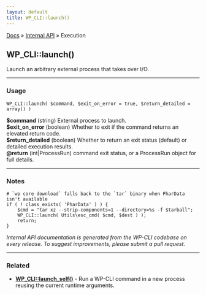```yaml
---
layout: default
title: WP_CLI::launch()
---
```


<a href="/docs/">Docs</a> &raquo; <a href="/docs/internal-api/">Internal API</a> &raquo; Execution

## WP_CLI::launch()

Launch an arbitrary external process that takes over I/O.

***

### Usage

    WP_CLI::launch( $command, $exit_on_error = true, $return_detailed = array() )

<div>
<strong>$command</strong> (string) External process to launch.<br />
<strong>$exit_on_error</strong> (boolean) Whether to exit if the command returns an elevated return code.<br />
<strong>$return_detailed</strong> (boolean) Whether to return an exit status (default) or detailed execution results.<br />
<strong>@return</strong> (int|ProcessRun) command exit status, or a ProcessRun object for full details.<br /></p>
</div>


***

### Notes


    # `wp core download` falls back to the `tar` binary when PharData isn't available
    if ( ! class_exists( 'PharData' ) ) {
        $cmd = "tar xz --strip-components=1 --directory=%s -f $tarball";
        WP_CLI::launch( Utils\esc_cmd( $cmd, $dest ) );
        return;
    }
    


*Internal API documentation is generated from the WP-CLI codebase on every release. To suggest improvements, please submit a pull request.*


***

### Related

<ul>



<li><strong><a href="/docs/internal-api/wp-cli-launch-self/">WP_CLI::launch_self()</a></strong> - Run a WP-CLI command in a new process reusing the current runtime arguments.</li>



</ul>


